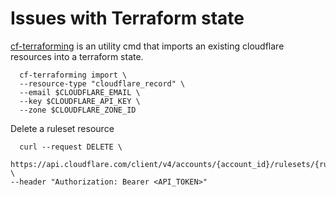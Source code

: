 # Issues with Terraform state

[cf-terraforming](https://github.com/cloudflare/cf-terraforming) is an utility cmd that imports an existing cloudflare resources into a terraform state.

```shell
  cf-terraforming import \
  --resource-type "cloudflare_record" \
  --email $CLOUDFLARE_EMAIL \
  --key $CLOUDFLARE_API_KEY \
  --zone $CLOUDFLARE_ZONE_ID
```

Delete a ruleset resource

```shell
  curl --request DELETE \
  https://api.cloudflare.com/client/v4/accounts/{account_id}/rulesets/{ruleset_id} \
--header "Authorization: Bearer <API_TOKEN>"
```
